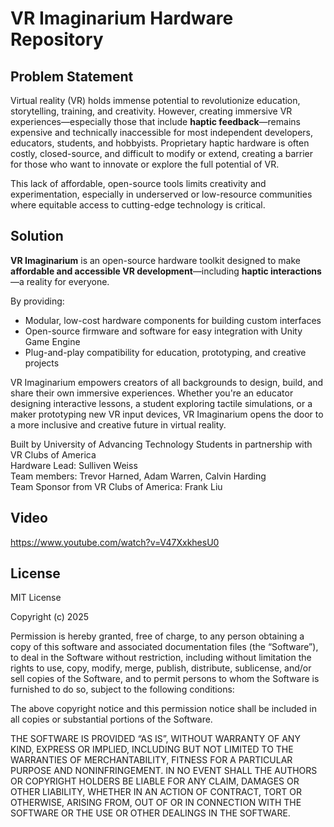 # VR Imaginarium Hardware Repository

## Problem Statement

Virtual reality (VR) holds immense potential to revolutionize education, storytelling, training, and creativity. However, creating immersive VR experiences—especially those that include **haptic feedback**—remains expensive and technically inaccessible for most independent developers, educators, students, and hobbyists. Proprietary haptic hardware is often costly, closed-source, and difficult to modify or extend, creating a barrier for those who want to innovate or explore the full potential of VR.

This lack of affordable, open-source tools limits creativity and experimentation, especially in underserved or low-resource communities where equitable access to cutting-edge technology is critical.

## Solution

**VR Imaginarium** is an open-source hardware toolkit designed to make **affordable and accessible VR development**—including **haptic interactions**—a reality for everyone.

By providing:

- Modular, low-cost hardware components for building custom interfaces
- Open-source firmware and software for easy integration with Unity Game Engine
- Plug-and-play compatibility for education, prototyping, and creative projects

VR Imaginarium empowers creators of all backgrounds to design, build, and share their own immersive experiences. Whether you're an educator designing interactive lessons, a student exploring tactile simulations, or a maker prototyping new VR input devices, VR Imaginarium opens the door to a more inclusive and creative future in virtual reality.

Built by University of Advancing Technology Students in partnership with VR Clubs of America \
Hardware Lead: Sulliven Weiss \
Team members: Trevor Harned, Adam Warren, Calvin Harding\
Team Sponsor from VR Clubs of America: Frank Liu

## Video
https://www.youtube.com/watch?v=V47XxkhesU0

## License 
MIT License

Copyright (c) 2025 

Permission is hereby granted, free of charge, to any person obtaining a copy of this software and associated documentation files (the “Software”), to deal in the Software without restriction, including without limitation the rights to use, copy, modify, merge, publish, distribute, sublicense, and/or sell copies of the Software, and to permit persons to whom the Software is furnished to do so, subject to the following conditions:

The above copyright notice and this permission notice shall be included in all copies or substantial portions of the Software.

THE SOFTWARE IS PROVIDED “AS IS”, WITHOUT WARRANTY OF ANY KIND, EXPRESS OR IMPLIED, INCLUDING BUT NOT LIMITED TO THE WARRANTIES OF MERCHANTABILITY, FITNESS FOR A PARTICULAR PURPOSE AND NONINFRINGEMENT. IN NO EVENT SHALL THE AUTHORS OR COPYRIGHT HOLDERS BE LIABLE FOR ANY CLAIM, DAMAGES OR OTHER LIABILITY, WHETHER IN AN ACTION OF CONTRACT, TORT OR OTHERWISE, ARISING FROM, OUT OF OR IN CONNECTION WITH THE SOFTWARE OR THE USE OR OTHER DEALINGS IN THE SOFTWARE.

